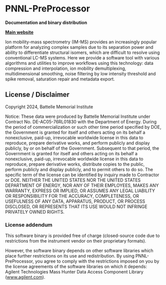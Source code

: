 # PNNL-PreProcessor

__Documentation and binary distribution__

__[Main website](https://pnnl-comp-mass-spec.github.io/PNNL-PreProcessor/)__

Ion mobility-mass spectrometry (IM-MS) provides an increasingly popular platform for analyzing complex samples due to its separation power and ability to differentiate structural isomers, which are difficult to resolve using conventional LC-MS systems. Here we provide a software tool with various algorithms and utilities to improve workflows using this technology: data compression and interpolation, ion mobility demultiplexing, multidimensional smoothing, noise filtering by low intensity threshold and spike removal, saturation repair and metadata export.

## License / Disclaimer

Copyright 2024, Battelle Memorial Institute

Notice: These data were produced by Battelle Memorial Institute under Contract No. DE-AC05-76RL01830 with the Department of Energy. During the period of commercialization or such other time period specified by DOE, the Government is granted for itself and others acting on its behalf a nonexclusive, paid-up, irrevocable worldwide license in this data to reproduce, prepare derivative works, and perform publicly and display publicly, by or on behalf of the Government. Subsequent to that period, the Government is granted for itself and others acting on its behalf a nonexclusive, paid-up, irrevocable worldwide license in this data to reproduce, prepare derivative works, distribute copies to the public, perform publicly and display publicly, and to permit others to do so. The specific term of the license can be identified by inquiry made to Contractor or DOE. NEITHER THE UNITED STATES NOR THE UNITED STATES DEPARTMENT OF ENERGY, NOR ANY OF THEIR EMPLOYEES, MAKES ANY WARRANTY, EXPRESS OR IMPLIED, OR ASSUMES ANY LEGAL LIABILITY OR RESPONSIBILITY FOR THE ACCURACY, COMPLETENESS, OR USEFULNESS OF ANY DATA, APPARATUS, PRODUCT, OR PROCESS DISCLOSED, OR REPRESENTS THAT ITS USE WOULD NOT INFRINGE PRIVATELY OWNED RIGHTS.

### License addendum

This software binary is provided free of charge (closed-source code due to restrictions from the instrument vendor on their proprietary formats).

However, the software binary depends on other software libraries which place further restrictions on its use and redistribution. By using PNNL-PreProcessor, you agree to comply with the restrictions imposed on you by the license agreements of the software libraries on which it depends: Agilent Technologies Mass Hunter Data Access Component Library (www.agilent.com).
